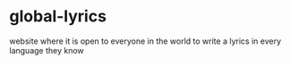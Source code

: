 # global-lyrics
website where it is open to everyone in the world to write a lyrics in every language they know
